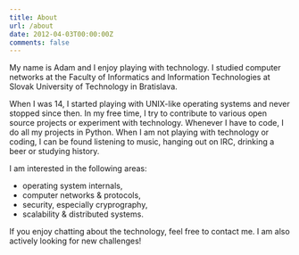 ```yaml
---
title: About
url: /about
date: 2012-04-03T00:00:00Z
comments: false
---
```


My name is Adam and I enjoy playing with technology. I studied computer networks at the Faculty of Informatics and Information Technologies at Slovak University of Technology in Bratislava.

When I was 14, I started playing with UNIX-like operating systems and never stopped since then. In my free time, I try to contribute to various open source projects or experiment with technology. Whenever I have to code, I do all my projects in Python. When I am not playing with technology or coding, I can be found listening to music, hanging out on IRC, drinking a beer or studying history.

I am interested in the following areas:

* operating system internals,
* computer networks & protocols,
* security, especially cryprography,
* scalability & distributed systems.

If you enjoy chatting about the technology, feel free to contact me. I am also actively looking for new challenges!
